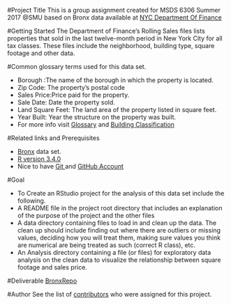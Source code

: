 #Project Title
This is a group assignment created for MSDS 6306 Summer 2017 @SMU based on Bronx data available at 
<a href = "http://www1.nyc.gov/site/finance/taxes/property-rolling-sales-data.page">NYC Department Of Finance</a>

#Getting Started
The Department of Finance’s Rolling Sales files lists properties that sold in the last twelve-month period in New York City for all tax classes. These files include the neighborhood, building type, square footage and other data.

#Common glossary terms used for this data set.
  * Borough :The name of the borough in which the property is located. 
  * Zip Code: The property’s postal code 
  * Sales Price:Price paid for the property. 
  * Sale Date: Date the property sold. 
  * Land Square Feet: The land area of the property listed in square feet. 
  * Year Built: Year the structure on the property was built.
  * For more info visit <a href="http://www1.nyc.gov/assets/finance/downloads/pdf/07pdf/glossary_rsf071607.pdf">Glossary</a> and <a href = "http://www1.nyc.gov/assets/finance/jump/hlpbldgcode.html"> Building Classification </a>

#Related links and Prerequisites
  * <a href="http://www1.nyc.gov/assets/finance/downloads/pdf/rolling_sales/rollingsales_bronx.xls">Bronx</a> data set.
  * <a href = "https://cran.r-project.org/bin/windows/base/R-3.4.0-win.exe">R version 3.4.0</a>
  * Nice to have <a href="https://git-scm.com/download/win">Git </a> and <a href = "https://github.com/">GitHub Account</a>

#Goal
  * To Create an RStudio project for the analysis of this data set include the following.
  * A README file in the project root directory that includes an explanation of the purpose
of the project and the other files
  * A data directory containing files to load in and clean up the data. The clean up should
include finding out where there are outliers or missing values, deciding how you will
treat them, making sure values you think are numerical are being treated as such
(correct R class), etc.
  * An Analysis directory containing a file (or files) for exploratory data analysis on the clean
data to visualize the relationship between square footage and sales price.

#Deliverable 
  <a href="https://github.com/rnagarajan1/BronxRepo.git">BronxRepo</a>
  
#Author
 See the list of <a href ="https://github.com/rnagarajan1/BronxRepo/graphs/contributors">contributors</a> who were assigned for this project.

